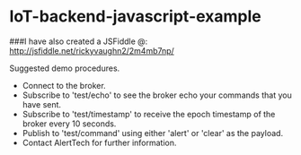 # IoT-backend-javascript-example

###I have also created a JSFiddle @:
http://jsfiddle.net/rickyvaughn2/2m4mb7np/



Suggested demo procedures.
- Connect to the broker.
- Subscribe to 'test/echo' to see the broker echo your commands that you have sent.
- Subscribe to 'test/timestamp' to receive the epoch timestamp of the broker every 10 seconds.
- Publish to 'test/command' using either 'alert' or 'clear' as the payload.
- Contact AlertTech for further information.
